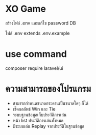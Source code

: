 # XO Game
สร้างไฟล์ .env และแก้ไข password DB

ไฟล์ .env extends .env.example

# use command

composer require laravel/ui

# ความสามารถของโปรแกรม
- สามารถกำหนดขนาดกระดานเป็นขนาดใดๆ ก็ได้
- เช็คผลลัพธ์ Win และ Tie
- ระบบฐานข้อมูลเก็บประวัติการเล่น
- หน้า list ประวัติการเล่นทั้งหมด
- มีระบบเล่น Replay จากประวัติในฐานข้อมูล
